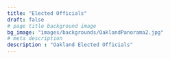 ```yaml
---
title: "Elected Officials"
draft: false
# page title background image
bg_image: "images/backgrounds/OaklandPanorama2.jpg"
# meta description
description : "Oakland Elected Officials"
---
```

